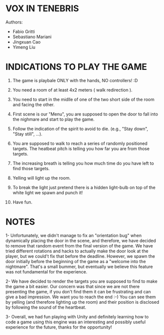 

VOX IN TENEBRIS
===============

Authors: 

- Fabio Gritti
- Sebastiano Mariani 
- Jingxuan Cao
- Yimeng Liu


INDICATIONS TO PLAY THE GAME 
===========================

1. The game is playbale ONLY with the hands, NO controllers! :D 

2. You need a room of at least 4x2 meters ( walk redirection ).

3. You need to start in the midlle of one of the two short side of the room and facing the other.

4. First scene is our "Menu", you are supposed to open the door to 
   fall into the nighmare and start to play the game.
   
5. Follow the indication of the spirit to avoid to die. (e.g., "Stay down", "Stay still", ...).

6. You are supposed to walk to reach a series of randomly positioned targets.
   The heatbeat pitch is telling you how far you are from those targets.

7. The increasing breath is telling you how much time do you have left 
   to find those targets.   
   
8. Yelling will light up the room.

9. To break the light just pretend there is a hidden light-bulb on top 
   of the white light we spawn and punch it! 
   
10. Have fun. 


NOTES
=====

1- Unfortunately, we didn't manage to fix an "orientation bug" when dynamically placing the door in the scene, and therefore, we have decided to remove that random event from the final version of the game.
We have tried different rotations and hacks to actually make the door look at the player, but we could't fix that
before the deadline. However, we spawn the door initially before the beginning of the game as a "welcome into the  
nightmare". That's a small bummer, but eventually we believe this feature was not fundamental for the experience.

2- We have decided to render the targets you are supposed to find to make the game a bit easier. 
Our concern was that since we are not there presenting the game, if you don't find them it can be frustrating and can give a bad impression. We want you to reach the end :-)
You can see them by yelling (and therefore lighting up the room) and their position is disclosed by following the sound      of the heartbeat.

3- Overall, we had fun playing with Unity and definitely learning how to code a game using this engine was an interesting and possibly useful experience for the future, thanks for the opportunity!

